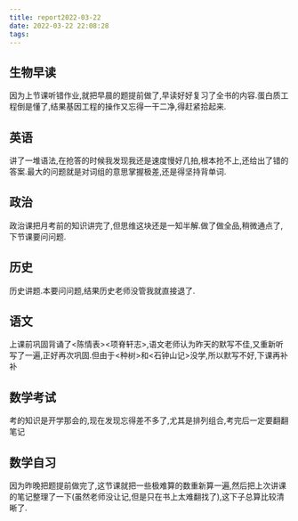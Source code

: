 ```yaml
---
title: report2022-03-22
date: 2022-03-22 22:08:28
tags:
---
```


## 生物早读
因为上节课听错作业,就把早晨的题提前做了,早读好好复习了全书的内容.蛋白质工程倒是懂了,结果基因工程的操作又忘得一干二净,得赶紧拾起来.
## 英语
讲了一堆语法,在抢答的时候我发现我还是速度慢好几拍,根本抢不上,还给出了错的答案.最大的问题就是对词组的意思掌握极差,还是得坚持背单词.
## 政治
政治课把月考前的知识讲完了,但思维这块还是一知半解.做了做全品,稍微通点了,下节课要问问题.
## 历史
历史讲题.本要问问题,结果历史老师没管我就直接退了.
## 语文
上课前巩固背诵了<陈情表><项脊轩志>,语文老师认为昨天的默写不佳,又重新听写了一遍,正好再次巩固.但由于<种树>和<石钟山记>没学,所以默写不好,下课再补补
## 数学考试
考的知识是开学那会的,现在发现忘得差不多了,尤其是排列组合,考完后一定要翻翻笔记
## 数学自习
因为昨晚把题提前做完了,这节课就把一些极难算的数重新算一遍,然后把上次讲课的笔记整理了一下(虽然老师没让记,但是只在书上太难翻找了),这下子总算比较清晰了.